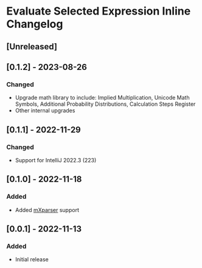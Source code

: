 # Evaluate Selected Expression Inline Changelog

## [Unreleased]

## [0.1.2] - 2023-08-26
### Changed
- Upgrade math library to include: Implied Multiplication, Unicode Math Symbols, Additional Probability Distributions, Calculation Steps Register
- Other internal upgrades

## [0.1.1] - 2022-11-29
### Changed
- Support for IntelliJ 2022.3 (223)

## [0.1.0] - 2022-11-18
### Added
- Added [mXparser](https://github.com/mariuszgromada/MathParser.org-mXparser) support

## [0.0.1] - 2022-11-13
### Added
- Initial release
